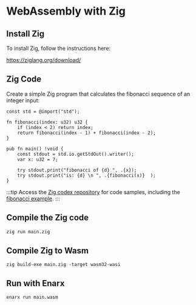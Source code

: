 # WebAssembly with Zig

## Install Zig

To install Zig, follow the instructions here:

https://ziglang.org/download/

## Zig Code

Create a simple Zig program that calculates the fibonacci sequence of an integer input:

```zig
const std = @import("std");

fn fibonacci(index: u32) u32 {
    if (index < 2) return index;
    return fibonacci(index - 1) + fibonacci(index - 2);
}

pub fn main() !void {
    const stdout = std.io.getStdOut().writer();
    var x: u32 = 7;
    
    try stdout.print("fibonacci of {d} ", .{x});
    try stdout.print("is: {d} \n ", .{fibonacci(x)}  );
}
```
:::tip
Access the [Zig codex repository](https://github.com/enarx/codex/tree/main/Zig) for code samples, including the [fibonacci example](https://github.com/enarx/codex/tree/main/Zig/fibonacci).
:::

## Compile the Zig code

```bash
zig run main.zig
```

## Compile Zig to Wasm

```
zig build-exe main.zig -target wasm32-wasi
```

## Run with Enarx
```bash
enarx run main.wasm
```